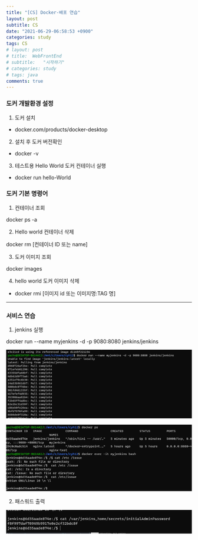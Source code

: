 ```yaml
---
title: "[CS] Docker-배포 연습"
layout: post
subtitle: CS
date: "2021-06-29-06:58:53 +0900"
categories: study
tags: CS
# layout: post
# title:  WebFrontEnd
# subtitle:   "시작하기"
# categories: study
# tags: java
comments: true
---
```


### 도커 개발환경 설정


1. 도커 설치
- docker.com/products/docker-desktop

2. 설치 후 도커 버전확인
- docker -v

3. 테스트용 Hello World 도커 컨테이너 실행

- docker run hello-World


### 도커 기본 명령어

1. 컨테이너 조회

docker ps -a

2. Hello world 컨테이너 삭제

docker rm [컨테이너 ID 또는 name]

3. 도커 이미지 조회

docker images

4. hello world 도커 이미지 삭제

- docker rmi [이미지 id 또는 이미지명:TAG 명]

---

### 서비스 연습


1. jenkins 실행


docker run --name myjenkins -d -p 9080:8080 jenkins/jenkins


![20210629_203625](/assets/20210629_203625_zoxjhktu1.png)

![20210629_203647](/assets/20210629_203647.png)

2. 패스워드 출력


![20210629_203730](/assets/20210629_203730.png)
